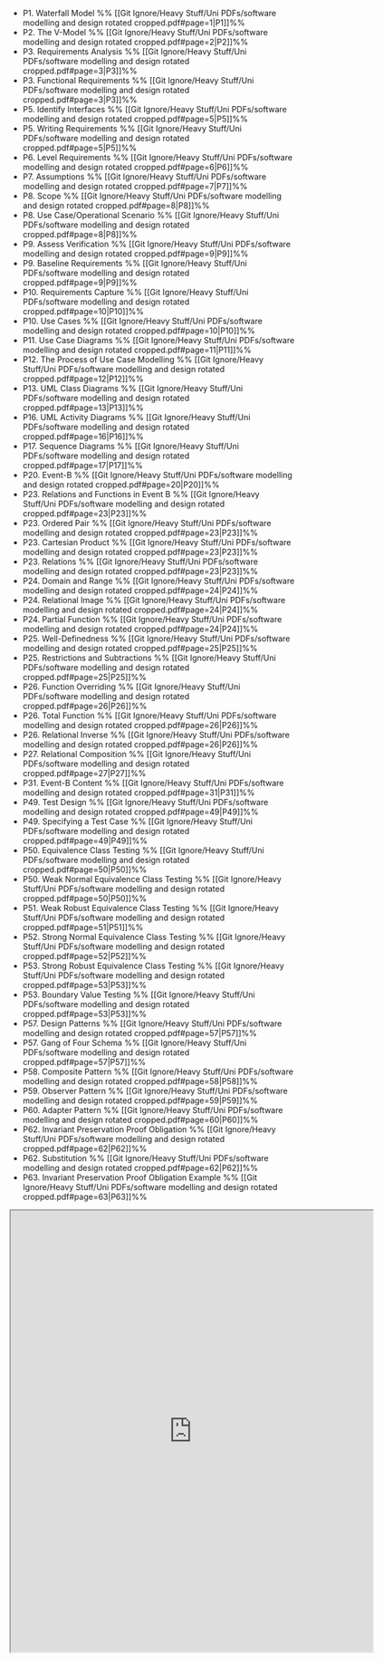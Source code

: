 - P1. Waterfall Model %% [[Git Ignore/Heavy Stuff/Uni PDFs/software modelling and design rotated cropped.pdf#page=1|P1]]%%
- P2. The V-Model %% [[Git Ignore/Heavy Stuff/Uni PDFs/software modelling and design rotated cropped.pdf#page=2|P2]]%%
- P3. Requirements Analysis %% [[Git Ignore/Heavy Stuff/Uni PDFs/software modelling and design rotated cropped.pdf#page=3|P3]]%%
- P3. Functional Requirements %% [[Git Ignore/Heavy Stuff/Uni PDFs/software modelling and design rotated cropped.pdf#page=3|P3]]%%
- P5. Identify Interfaces %% [[Git Ignore/Heavy Stuff/Uni PDFs/software modelling and design rotated cropped.pdf#page=5|P5]]%%
- P5. Writing Requirements %% [[Git Ignore/Heavy Stuff/Uni PDFs/software modelling and design rotated cropped.pdf#page=5|P5]]%%
- P6. Level Requirements %% [[Git Ignore/Heavy Stuff/Uni PDFs/software modelling and design rotated cropped.pdf#page=6|P6]]%%
- P7. Assumptions %% [[Git Ignore/Heavy Stuff/Uni PDFs/software modelling and design rotated cropped.pdf#page=7|P7]]%%
- P8. Scope %% [[Git Ignore/Heavy Stuff/Uni PDFs/software modelling and design rotated cropped.pdf#page=8|P8]]%%
- P8. Use Case/Operational Scenario %% [[Git Ignore/Heavy Stuff/Uni PDFs/software modelling and design rotated cropped.pdf#page=8|P8]]%%
- P9. Assess Verification %% [[Git Ignore/Heavy Stuff/Uni PDFs/software modelling and design rotated cropped.pdf#page=9|P9]]%%
- P9. Baseline Requirements %% [[Git Ignore/Heavy Stuff/Uni PDFs/software modelling and design rotated cropped.pdf#page=9|P9]]%%
- P10. Requirements Capture %% [[Git Ignore/Heavy Stuff/Uni PDFs/software modelling and design rotated cropped.pdf#page=10|P10]]%%
- P10. Use Cases %% [[Git Ignore/Heavy Stuff/Uni PDFs/software modelling and design rotated cropped.pdf#page=10|P10]]%%
- P11. Use Case Diagrams %% [[Git Ignore/Heavy Stuff/Uni PDFs/software modelling and design rotated cropped.pdf#page=11|P11]]%%
- P12. The Process of Use Case Modelling %% [[Git Ignore/Heavy Stuff/Uni PDFs/software modelling and design rotated cropped.pdf#page=12|P12]]%%
- P13. UML Class Diagrams %% [[Git Ignore/Heavy Stuff/Uni PDFs/software modelling and design rotated cropped.pdf#page=13|P13]]%%
- P16. UML Activity Diagrams %% [[Git Ignore/Heavy Stuff/Uni PDFs/software modelling and design rotated cropped.pdf#page=16|P16]]%%
- P17. Sequence Diagrams %% [[Git Ignore/Heavy Stuff/Uni PDFs/software modelling and design rotated cropped.pdf#page=17|P17]]%%
- P20. Event-B %% [[Git Ignore/Heavy Stuff/Uni PDFs/software modelling and design rotated cropped.pdf#page=20|P20]]%%
- P23. Relations and Functions in Event B %% [[Git Ignore/Heavy Stuff/Uni PDFs/software modelling and design rotated cropped.pdf#page=23|P23]]%%
- P23. Ordered Pair %% [[Git Ignore/Heavy Stuff/Uni PDFs/software modelling and design rotated cropped.pdf#page=23|P23]]%%
- P23. Cartesian Product %% [[Git Ignore/Heavy Stuff/Uni PDFs/software modelling and design rotated cropped.pdf#page=23|P23]]%%
- P23. Relations %% [[Git Ignore/Heavy Stuff/Uni PDFs/software modelling and design rotated cropped.pdf#page=23|P23]]%%
- P24. Domain and Range %% [[Git Ignore/Heavy Stuff/Uni PDFs/software modelling and design rotated cropped.pdf#page=24|P24]]%%
- P24. Relational Image %% [[Git Ignore/Heavy Stuff/Uni PDFs/software modelling and design rotated cropped.pdf#page=24|P24]]%%
- P24. Partial Function %% [[Git Ignore/Heavy Stuff/Uni PDFs/software modelling and design rotated cropped.pdf#page=24|P24]]%%
- P25. Well-Definedness %% [[Git Ignore/Heavy Stuff/Uni PDFs/software modelling and design rotated cropped.pdf#page=25|P25]]%%
- P25. Restrictions and Subtractions %% [[Git Ignore/Heavy Stuff/Uni PDFs/software modelling and design rotated cropped.pdf#page=25|P25]]%%
- P26. Function Overriding %% [[Git Ignore/Heavy Stuff/Uni PDFs/software modelling and design rotated cropped.pdf#page=26|P26]]%%
- P26. Total Function %% [[Git Ignore/Heavy Stuff/Uni PDFs/software modelling and design rotated cropped.pdf#page=26|P26]]%%
- P26. Relational Inverse %% [[Git Ignore/Heavy Stuff/Uni PDFs/software modelling and design rotated cropped.pdf#page=26|P26]]%%
- P27. Relational Composition %% [[Git Ignore/Heavy Stuff/Uni PDFs/software modelling and design rotated cropped.pdf#page=27|P27]]%%
- P31. Event-B Content %% [[Git Ignore/Heavy Stuff/Uni PDFs/software modelling and design rotated cropped.pdf#page=31|P31]]%%
- P49. Test Design %% [[Git Ignore/Heavy Stuff/Uni PDFs/software modelling and design rotated cropped.pdf#page=49|P49]]%%
- P49. Specifying a Test Case %% [[Git Ignore/Heavy Stuff/Uni PDFs/software modelling and design rotated cropped.pdf#page=49|P49]]%%
- P50. Equivalence Class Testing %% [[Git Ignore/Heavy Stuff/Uni PDFs/software modelling and design rotated cropped.pdf#page=50|P50]]%%
- P50. Weak Normal Equivalence Class Testing %% [[Git Ignore/Heavy Stuff/Uni PDFs/software modelling and design rotated cropped.pdf#page=50|P50]]%%
- P51. Weak Robust Equivalence Class Testing %% [[Git Ignore/Heavy Stuff/Uni PDFs/software modelling and design rotated cropped.pdf#page=51|P51]]%%
- P52. Strong Normal Equivalence Class Testing %% [[Git Ignore/Heavy Stuff/Uni PDFs/software modelling and design rotated cropped.pdf#page=52|P52]]%%
- P53. Strong Robust Equivalence Class Testing %% [[Git Ignore/Heavy Stuff/Uni PDFs/software modelling and design rotated cropped.pdf#page=53|P53]]%%
- P53. Boundary Value Testing %% [[Git Ignore/Heavy Stuff/Uni PDFs/software modelling and design rotated cropped.pdf#page=53|P53]]%%
- P57. Design Patterns %% [[Git Ignore/Heavy Stuff/Uni PDFs/software modelling and design rotated cropped.pdf#page=57|P57]]%%
- P57. Gang of Four Schema %% [[Git Ignore/Heavy Stuff/Uni PDFs/software modelling and design rotated cropped.pdf#page=57|P57]]%%
- P58. Composite Pattern %% [[Git Ignore/Heavy Stuff/Uni PDFs/software modelling and design rotated cropped.pdf#page=58|P58]]%%
- P59. Observer Pattern %% [[Git Ignore/Heavy Stuff/Uni PDFs/software modelling and design rotated cropped.pdf#page=59|P59]]%%
- P60. Adapter Pattern %% [[Git Ignore/Heavy Stuff/Uni PDFs/software modelling and design rotated cropped.pdf#page=60|P60]]%%
- P62. Invariant Preservation Proof Obligation %% [[Git Ignore/Heavy Stuff/Uni PDFs/software modelling and design rotated cropped.pdf#page=62|P62]]%%
- P62. Substitution %% [[Git Ignore/Heavy Stuff/Uni PDFs/software modelling and design rotated cropped.pdf#page=62|P62]]%%
- P63. Invariant Preservation Proof Obligation Example %% [[Git Ignore/Heavy Stuff/Uni PDFs/software modelling and design rotated cropped.pdf#page=63|P63]]%%


<iframe src="https://drive.google.com/file/d/1gxAwsZ4OE4Q1T2SVpdgr2BaB-0TdvS2k/preview" width="640" height="780" allow="autoplay"></iframe>

